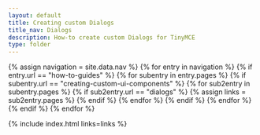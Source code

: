 ```yaml
---
layout: default
title: Creating custom Dialogs
title_nav: Dialogs
description: How-to create custom Dialogs for TinyMCE
type: folder
---
```


{% assign navigation = site.data.nav %}
{% for entry in navigation %}
  {% if entry.url == "how-to-guides" %}
    {% for subentry in entry.pages %}
      {% if subentry.url == "creating-custom-ui-components" %}
        {% for sub2entry in subentry.pages %}
          {% if sub2entry.url == "dialogs" %}
            {% assign links = sub2entry.pages %}
          {% endif %}
        {% endfor %}
      {% endif %}
    {% endfor %}
  {% endif %}
{% endfor %}

{% include index.html links=links %}